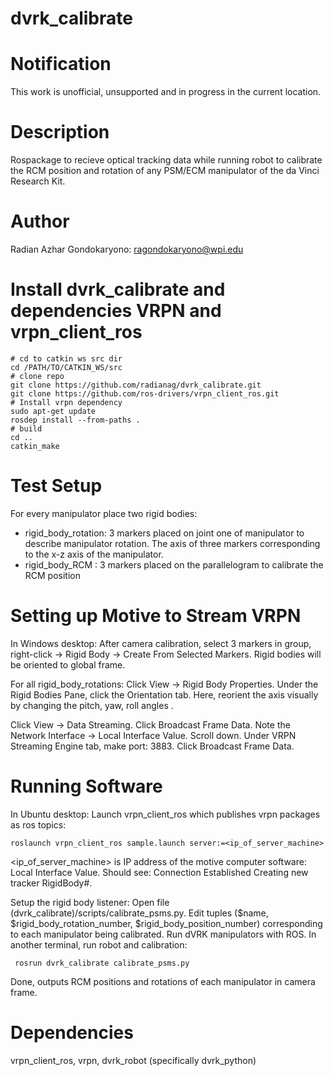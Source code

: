 # dvrk_calibrate

Notification
====================

This work is unofficial, unsupported and in progress in the current location.

Description
====================
Rospackage to recieve optical tracking data while running robot to calibrate the RCM position and rotation of any PSM/ECM manipulator of the da Vinci Research Kit. 

# Author
Radian Azhar Gondokaryono: ragondokaryono@wpi.edu

# Install dvrk_calibrate and dependencies VRPN and vrpn_client_ros
```
# cd to catkin ws src dir
cd /PATH/TO/CATKIN_WS/src
# clone repo
git clone https://github.com/radianag/dvrk_calibrate.git
git clone https://github.com/ros-drivers/vrpn_client_ros.git
# Install vrpn dependency
sudo apt-get update
rosdep install --from-paths .
# build
cd ..
catkin_make
```
# Test Setup

For every manipulator place two rigid bodies:
- rigid_body_rotation: 3 markers placed on joint one of manipulator to describe manipulator rotation. The axis of three markers corresponding to the x-z axis of the manipulator.
- rigid_body_RCM     : 3 markers placed on the parallelogram to calibrate the RCM position

# Setting up Motive to Stream VRPN
In Windows desktop:
After camera calibration, select 3 markers in group, right-click -> Rigid Body -> Create From Selected Markers. Rigid bodies will be oriented to global frame. 

For all rigid_body_rotations: Click View -> Rigid Body Properties. Under the Rigid Bodies Pane, click the Orientation tab. Here, reorient the axis visually by changing the pitch, yaw, roll angles . 

Click View -> Data Streaming. Click Broadcast Frame Data. Note the Network Interface -> Local Interface Value. Scroll down. Under VRPN Streaming Engine tab, make port: 3883. Click Broadcast Frame Data.

# Running Software
In Ubuntu desktop:
 Launch vrpn_client_ros which publishes vrpn packages as ros topics:
 ```
 roslaunch vrpn_client_ros sample.launch server:=<ip_of_server_machine>
 ``` 
<ip_of_server_machine> is IP address of the motive computer software: Local Interface Value. Should see: Connection Established
Creating new tracker RigidBody#. 

Setup the rigid body listener:
Open file (dvrk_calibrate)/scripts/calibrate_psms.py. Edit tuples ($name, $rigid_body_rotation_number, $rigid_body_position_number) corresponding to each manipulator being calibrated. Run dVRK manipulators with ROS. In another terminal, run robot and calibration:
```
 rosrun dvrk_calibrate calibrate_psms.py
 ```
 Done, outputs RCM positions and rotations of each manipulator in camera frame. 

# Dependencies
vrpn_client_ros, vrpn, dvrk_robot (specifically dvrk_python)
